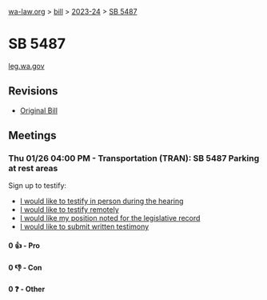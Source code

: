 [wa-law.org](/) > [bill](/bill/) > [2023-24](/bill/2023-24/) > [SB 5487](/bill/2023-24/sb/5487/)

# SB 5487
[leg.wa.gov](https://app.leg.wa.gov/billsummary?BillNumber=5487&Year=2023&Initiative=false)

## Revisions
* [Original Bill](1/)

## Meetings
### Thu 01/26 04:00 PM - Transportation (TRAN): SB 5487 Parking at rest areas
Sign up to testify:
* [I would like to testify in person during the hearing](https://app.leg.wa.gov/csi/Testifier/Add?chamber=House&mId=30470&aId=150087&caId=20767&tId=1)
* [I would like to testify remotely](https://app.leg.wa.gov/csi/Testifier/Add?chamber=House&mId=30470&aId=150087&caId=20767&tId=2)
* [I would like my position noted for the legislative record](https://app.leg.wa.gov/csi/Testifier/Add?chamber=House&mId=30470&aId=150087&caId=20767&tId=3)
* [I would like to submit written testimony](https://app.leg.wa.gov/csi/Testifier/Add?chamber=House&mId=30470&aId=150087&caId=20767&tId=4)

#### 0 👍 - Pro

#### 0 👎 - Con

#### 0 ❓ - Other
